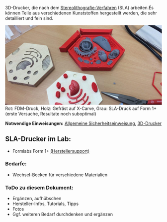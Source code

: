 3D-Drucker, die nach dem [Stereolithografie-Verfahren](https://de.wikipedia.org/wiki/Fused_Deposition_Modeling) (SLA) arbeiten.És können Teile aus verschiedenen Kunststoffen hergestellt werden, die sehr detailliert und fein sind.  

![3D-Druck, laufend](img_3d-drucker/sla.jpg)
Rot: FDM-Druck, Holz: Gefräst auf X-Carve, Grau: SLA-Druck auf Form 1+ (erste Versuche, Resultate noch suboptimal)

**Notwendige Einweisungen:** [Allgemeine Sicherheitseinweisung](!Einweisungen_und_Regeln/index), [3D-Drucker](!Einweisungen_und_Regeln/Einweisung_3D-Drucker/index)

## SLA-Drucker im Lab:

- Formlabs Form 1+ [(Herstellersupport)](http://formlabs.com/support/printers/form-1/get-ready-receive-your-printer/)


### Bedarfe:
- Wechsel-Becken für verschiedene Materialien

### ToDo zu diesem Dokument:
- Ergänzen, aufhübschen
- Hersteller-Infos, Tutorials, Tipps
- Fotos
- Ggf. weiteren Bedarf durchdenken und ergänzen
